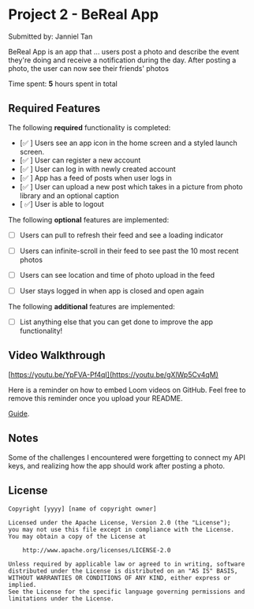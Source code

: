 # Project 2 - BeReal App

Submitted by: Janniel Tan

BeReal App is an app that ... users post a photo and describe the event they're doing and receive a notification during the day. After posting a photo, the user can now see their friends' photos

Time spent: **5** hours spent in total

## Required Features

The following **required** functionality is completed:

- [✅ ] Users see an app icon in the home screen and a styled launch screen.
- [✅ ] User can register a new account
- [✅ ] User can log in with newly created account
- [✅ ] App has a feed of posts when user logs in
- [✅ ] User can upload a new post which takes in a picture from photo library and an optional caption	
- [ ✅] User is able to logout	
 
The following **optional** features are implemented:

- [ ] Users can pull to refresh their feed and see a loading indicator
- [ ] Users can infinite-scroll in their feed to see past the 10 most recent photos
- [ ] Users can see location and time of photo upload in the feed	
- [ ] User stays logged in when app is closed and open again	


The following **additional** features are implemented:

- [ ] List anything else that you can get done to improve the app functionality!

## Video Walkthrough

[https://youtu.be/YpFVA-Pf4qI](https://youtu.be/gXlWp5Cv4qM)

Here is a reminder on how to embed Loom videos on GitHub. Feel free to remove this reminder once you upload your README. 

[Guide](https://www.youtube.com/watch?v=GA92eKlYio4).

## Notes

Some of the challenges I encountered were forgetting to connect my API keys, and realizing how the app should work after posting a photo. 

## License

    Copyright [yyyy] [name of copyright owner]

    Licensed under the Apache License, Version 2.0 (the "License");
    you may not use this file except in compliance with the License.
    You may obtain a copy of the License at

        http://www.apache.org/licenses/LICENSE-2.0

    Unless required by applicable law or agreed to in writing, software
    distributed under the License is distributed on an "AS IS" BASIS,
    WITHOUT WARRANTIES OR CONDITIONS OF ANY KIND, either express or implied.
    See the License for the specific language governing permissions and
    limitations under the License.
